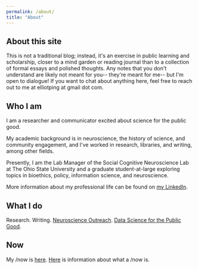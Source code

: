 ```yaml
---
permalink: /about/
title: "About"
---
```

## About this site
This is not a traditional blog; instead, it's an exercise in public learning and scholarship, closer to a mind garden or reading journal than to a collection of formal essays and polished thoughts. Any notes that you don't understand are likely not meant for you-- they're meant for me-- but I'm open to dialogue! If you want to chat about anything here, feel free to reach out to me at elliotping at gmail dot com. 

## Who I am 

I am a researcher and communicator excited about science for the public good.

My academic background is in neuroscience, the history of science, and community engagement, and I've worked in research, libraries, and writing, among other fields.

Presently, I am the Lab Manager of the Social Cognitive Neuroscience Lab at The Ohio State University and a graduate student-at-large exploring topics in bioethics, policy, information science, and neuroscience. 

More information about my professional life can be found on [my LinkedIn](https://www.linkedin.com/in/elliotping/). 

## What I do 

Research. Writing. [Neuroscience Outreach](https://www.neuroscienceoutreach.org/). [Data Science for the Public Good](https://www.codeforamerica.org/). 

## Now 

My /now is [here](https://eecping.github.io/now). [Here](https://nownownow.com/about) is information about what a /now is. 
